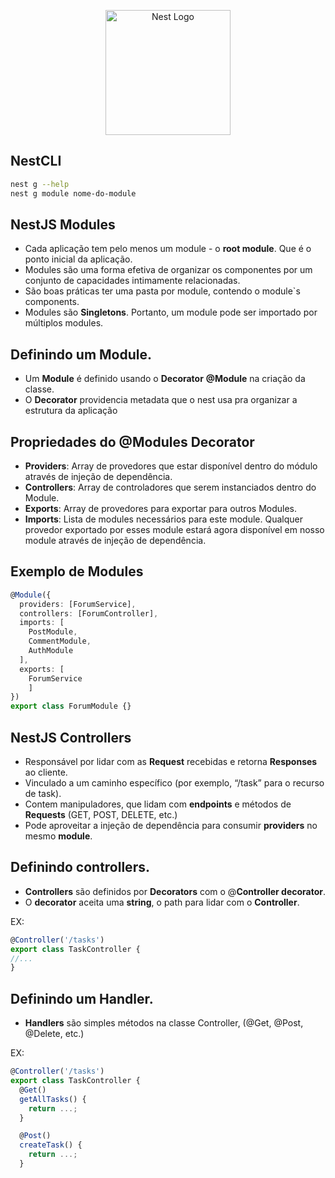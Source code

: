 <p align="center">
  <a href="http://nestjs.com/" target="blank"><img src="https://nestjs.com/img/logo-small.svg" width="200" alt="Nest Logo" /></a>
</p>

[circleci-image]: https://img.shields.io/circleci/build/github/nestjs/nest/master?token=abc123def456
[circleci-url]: https://circleci.com/gh/nestjs/nest

 
## NestCLI

```bash
nest g --help
nest g module nome-do-module
```

 ## NestJS Modules

- Cada aplicação tem pelo menos um module - o **root module**. Que é o ponto inicial da aplicação.
- Modules são uma forma efetiva de organizar os componentes por um conjunto de capacidades intimamente relacionadas.
- São boas práticas ter uma pasta por module, contendo o module`s components.
- Modules são **Singletons**. Portanto, um module pode ser importado por múltiplos modules.

## Definindo um Module.

- Um **Module** é definido usando o **Decorator** **@Module** na criação da classe.
- O **Decorator** providencia metadata que o nest usa pra organizar a estrutura da aplicação

## Propriedades do @Modules Decorator

- **Providers**:  Array de provedores que estar disponível dentro do módulo através de injeção de dependência.
- **Controllers**: Array de controladores que serem instanciados dentro do Module.
- **Exports**: Array de provedores para exportar para outros Modules.
- **Imports**: Lista de modules necessários para este module. Qualquer provedor exportado por esses module estará agora disponível em nosso module através de injeção de dependência.


## Exemplo de Modules
 
```ts
@Module({
  providers: [ForumService],
  controllers: [ForumController],
  imports: [
    PostModule,
    CommentModule,
    AuthModule
  ],
  exports: [
    ForumService
    ]
})
export class ForumModule {}
```
## NestJS Controllers

- Responsável por lidar com as **Request** recebidas e retorna **Responses** ao cliente.
- Vinculado a um caminho específico (por exemplo, “/task” para o recurso de task).
- Contem manipuladores, que lidam com **endpoints** e métodos de **Requests** (GET, POST, DELETE, etc.)
- Pode aproveitar a injeção de dependência para consumir **providers** no mesmo **module**.

## Definindo controllers.

- **Controllers** são definidos por **Decorators** com o @**Controller decorator**.
- O **decorator** aceita uma **string**, o path para lidar com o **Controller**.

EX: 

```ts
@Controller('/tasks')
export class TaskController {
//...
}
```

## Definindo um Handler.

- **Handlers** são simples métodos na classe Controller, (@Get, @Post, @Delete, etc.)

EX:

```ts
@Controller('/tasks')
export class TaskController {
  @Get()
  getAllTasks() {
    return ...;
  }

  @Post()
  createTask() {
    return ...;
  }
```  